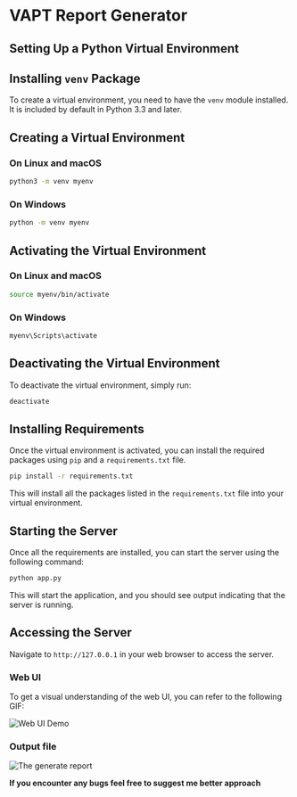 # VAPT Report Generator

## Setting Up a Python Virtual Environment

## Installing `venv` Package

To create a virtual environment, you need to have the `venv` module installed. It is included by default in Python 3.3 and later.

## Creating a Virtual Environment

### On Linux and macOS

```sh
python3 -m venv myenv
```

### On Windows

```sh
python -m venv myenv
```

## Activating the Virtual Environment

### On Linux and macOS

```sh
source myenv/bin/activate
```

### On Windows

```sh
myenv\Scripts\activate
```

## Deactivating the Virtual Environment

To deactivate the virtual environment, simply run:

```sh
deactivate
```

## Installing Requirements

Once the virtual environment is activated, you can install the required packages using `pip` and a `requirements.txt` file.

```sh
pip install -r requirements.txt
```

This will install all the packages listed in the `requirements.txt` file into your virtual environment.

## Starting the Server

Once all the requirements are installed, you can start the server using the following command:

```sh
python app.py
```

This will start the application, and you should see output indicating that the server is running. 

## Accessing the Server
Navigate to `http://127.0.0.1` in your web browser to access the server.

### Web UI

To get a visual understanding of the web UI, you can refer to the following GIF:

![Web UI Demo](./sample%20output/2025-01-03%2014-49-24%20(1).gif)

### Output file

![The generate report](./sample%20output/2025-01-03%2014-54-45.gif)


**If you encounter any bugs feel free to suggest me better approach**
